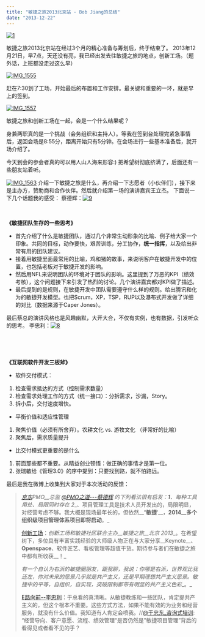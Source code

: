 ```yaml
---
title: "敏捷之旅2013北京站 - Bob Jiang的总结"
date: "2013-12-22"
---
```


[![1](http://bobjiang.com/wp-content/uploads/2013/12/1-300x132.png)](http://bobjiang.com/wp-content/uploads/2013/12/1.png)

敏捷之旅2013北京站在经过3个月的精心准备与筹划后，终于结束了。 2013年12月21日，早7点，天还没有亮，我已经出发去往敏捷之旅的地点，创新工场。（题外话，上班都没走过这么早）

[![IMG_1555](http://bobjiang.com/wp-content/uploads/2013/12/IMG_1555-300x225.jpg)](http://bobjiang.com/wp-content/uploads/2013/12/IMG_1555.jpg)

赶在7:30到了工场，开始最后的布置和工作安排。最关键和重要的一环，就是早上的签到。

[![IMG_1557](http://bobjiang.com/wp-content/uploads/2013/12/IMG_1557-300x225.jpg)](http://bobjiang.com/wp-content/uploads/2013/12/IMG_1557.jpg)

敏捷之旅和创新工场在一起，会是一个什么结果呢？

身兼两职真的是一个挑战（会务组织和主持人）。等我在签到台处理完紧急事情后，返回会场是8:55分，距离开始只有5分钟。在会场进行一些基本准备后，就开场介绍了。

今天到会的参会者真的可以用人山人海来形容:) 把希望树彻底挤满了，后面还有一些朋友站着听。

[![IMG_1563](http://bobjiang.com/wp-content/uploads/2013/12/IMG_1563-300x225.jpg)](http://bobjiang.com/wp-content/uploads/2013/12/IMG_1563.jpg) 介绍一下敏捷之旅是什么，再介绍一下志愿者（小伙伴们），接下来是主办方，赞助商和合作伙伴。然后就介绍第一场的演讲嘉宾王立杰。 下面说一下几个话题我的感受： 蔡德辉：[![9](http://bobjiang.com/wp-content/uploads/2013/12/9-150x150.png)](http://bobjiang.com/wp-content/uploads/2013/12/9.png)

 

**《敏捷团队生存的一些思考》**

- 首先介绍了什么是敏捷团队，通过几个非常生动形象的比喻、例子给大家一个印象。共同的目标，动作要快，艰苦训练，分工协作，**统一指挥**，以及给出非常有用的团队建议。
- 接着用敏捷里面最常用的比喻，鸡和猪的故事，来说明客户在敏捷开发中的位置，也包括老板对于敏捷开发的影响。
- 然后用NFL来说明团队的环境对于团队的影响。这里提到了万恶的KPI（绩效考核），这个问题接下来引发了热烈的讨论。几个演讲嘉宾都对KPI做了描述。
- 最后提到的是规则，在敏捷开发中团队需要遵守什么样的规则。给出腾讯和化为的敏捷开发模型。也把Scrum，XP，TSP，RUP以及瀑布式开发做了详细的对比（数据来源于Caper Jones）。

最后蔡总的演讲风格也是风趣幽默，大开大合，不仅有实例，也有数据，引发听众的思考。 李忠利：[![8](http://bobjiang.com/wp-content/uploads/2013/12/8-150x150.png)](http://bobjiang.com/wp-content/uploads/2013/12/8.png)

 

 

**《互联网软件开发三板斧》**

- 软件交付模式：

1. 检查需求抵达的方式（控制需求数量）
2. 检查需求处理工作的方式（统一接口）：分拆需求，沙漏，Story。
3. 拆小后，交付速度增快。

- 平衡价值和适应性管理

1. 聚焦价值（必须有所舍弃）。农耕文化 vs. 游牧文化 （非常好的比喻）
2. 聚焦后，需求质量提升

- 比交付模式更重要的是什么

1. 前面那些都不重要。从精益创业顿悟：做正确的事情才是第一位。
2. 张瑞敏给《管理3.0》的序中提到：只要找到路，就不怕路远。

最后是我在微博上收集到大家对于本次活动的反馈：

> _[京东](http://s.weibo.com/weibo/%25E4%25BA%25AC%25E4%25B8%259C&Refer=STopic_xhx)PMO__总监_ _[@PMO之道---蔡德辉](http://weibo.com/n/PMO%E4%B9%8B%E9%81%93---%E8%94%A1%E5%BE%B7%E8%BE%89)_ _的下列看法很有启发：__1__、每种工具用处、局限同时存在_ _2__、项目管理工具是技术人员开发出的，局限明显，对经营考虑不够。我大概是现场最年长的，但依然__“__敏捷__‘__，__2014__多个组织级项目管理体系项目即将启动__。_
> 
> [创新工场](http://weibo.com/u/2962715680 "创新工场")：_创新工场和敏捷社区联合主办__敏捷之旅__北京_ _2013__。在希望树下，多位具有丰富实践经验的大师级人物正在与大家分享__Keynote__、__Openspace__、软件匠艺、看板管理等超值干货。期待参与者们在敏捷之旅中都有所收获__！_
> 
> _有一个自认为右派的敏捷圈朋友，跟我聊，我说：你哪是右派，世界观比我还左，你对未来的愿景几乎就是共产主义，还是早期理想共产主义愿景。敏捷中的平等，自组织，自实现，突破限制都带有明显的共产主义色彩__。_
> 
> [E路向前--李忠利](http://weibo.com/tojohnnyli "E路向前--李忠利")：于总看的真清晰。从敏捷教练和一些团队，肯定提共产主义的，但这个根本不重要。这些方式方法，如果不能有效的为业务和经营服务，就没有什么价值。我知道有人肯定会喷我。//[@于忠东\_咨询式培训](http://weibo.com/n/%E4%BA%8E%E5%BF%A0%E4%B8%9C_%E5%92%A8%E8%AF%A2%E5%BC%8F%E5%9F%B9%E8%AE%AD): “经营导向、客户意愿、流程、绩效管理“是否仍然是"敏捷项目管理”背后的看得见或者看不见的手？
